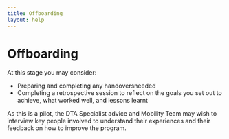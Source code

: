 ```yaml
---
title: Offboarding
layout: help
---
```

# Offboarding
At this stage you may consider:
* Preparing and completing any handoversneeded
* Completing a retrospective session to reflect on the goals you set out to achieve, what worked well, and lessons learnt

As this is a pilot, the DTA Specialist advice and Mobility Team may wish to interview key people involved to understand their experiences and their feedback on how to improve the program.